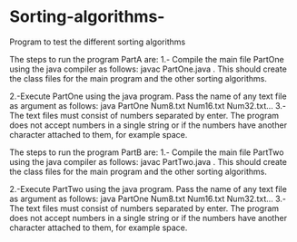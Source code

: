 # Sorting-algorithms-
Program to test the different sorting algorithms 

The steps to run the program PartA are: 
1.- Compile the main file PartOne using the java compiler as follows: javac PartOne.java . This should create the class files for the main program and the other sorting algorithms.

2.-Execute PartOne using the java program. Pass the name of any text file as argument as follows: java PartOne Num8.txt Num16.txt Num32.txt…
3.- The text files must consist of numbers separated by enter. The program does not accept numbers in a single string or if the numbers have another character attached to them, for example space.

 

The steps to run the program PartB are: 
1.- Compile the main file PartTwo using the java compiler as follows: javac PartTwo.java . This should create the class files for the main program and the other sorting algorithms.

2.-Execute PartTwo using the java program. Pass the name of any text file as argument as follows: java PartOne Num8.txt Num16.txt Num32.txt…
3.- The text files must consist of numbers separated by enter. The program does not accept numbers in a single string or if the numbers have another character attached to them, for example space.
